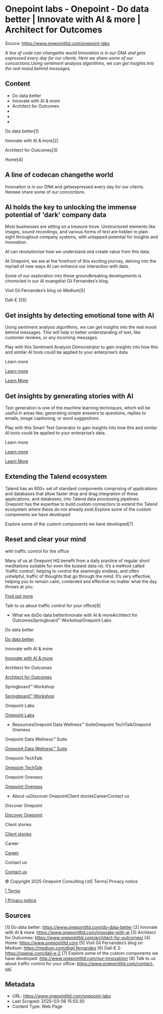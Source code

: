 # Onepoint labs - Onepoint - Do data better | Innovate with AI & more | Architect for Outcomes

Source: https://www.onepointltd.com/onepoint-labs

*A line of code can changethe world Innovation is in our DNA and gets expressed every day for our clients. Here we share some of our concoctions.Using sentiment analysis algorithms, we can get insights into the real mood behind messages.*

## Content

- Do data better
- Innovate with AI & more
- Architect for Outcomes
- 
- 
- 

Do data better[1]

Innovate with AI & more[2]

Architect for Outcomes[3]

Home[4]

## A line of codecan changethe world

Innovation is in our DNA and getsexpressed every day for our clients. Herewe share some of our concoctions.

## AI holds the key to unlocking the immense potential of 'dark' company data​

Most businesses are sitting on a treasure trove. Unstructured elements like images, sound recordings, and various forms of text are hidden in plain sight throughout company systems, with untapped potential for insights and innovation.

AI can revolutionise how we understand and create value from this data.

At Onepoint, we are at the forefront of this exciting journey, delving into the myriad of new ways AI can enhance our interaction with data.

Some of our exploration into these groundbreaking developments is chronicled in our AI evangelist Gil Fernandes’s blog.

Visit Gil Fernandes’s blog on Medium[5]

Dall-E 2[6]

## Get insights by detecting emotional tone with AI

Using sentiment analysis algorithms, we can get insights into the real mood behind messages. This will help in better understanding of text, like customer reviews, or any incoming messages.

Play with this Sentiment Analysis Demonstrator to gain insights into how this and similar AI tools could be applied to your enterprise’s data.

Learn more

[Learn more](/emotional-tone-with-ai/)

[Learn More](/emotional-tone-with-ai/)

## Get insights by generating stories with AI

Text generation is one of the machine learning techniques, which will be useful in areas like; generating simple answers to questions, replies to emails, image captioning, or word suggestions.

Play with this Smart Text Generator to gain insights into how this and similar AI tools could be applied to your enterprise’s data.

Learn more

[Learn more](/generating-stories-with-ai/)

[Learn More](/generating-stories-with-ai/)

## Extending the Talend ecosystem

Talend has an 800+ set of standard components comprising of applications and databases that allow faster drop and drag integration of these applications, and databases, into Talend data processing pipelines.  Onepoint has the expertise to build custom connectors to extend the Talend ecosystem where these do not already exist.Explore some of the custom components we have developed

Explore some of the custom components we have developed[7]

## Reset and clear your mind
with traffic control for the office

Many of us at Onepoint HQ benefit from a daily practice of regular short meditations suitable for even the busiest data-ist. It’s a method called ‘traffic control’, helping to control the seemingly endless, and often unhelpful, traffic of thoughts that go through the mind. It’s very effective, helping you to remain calm, contented and effective no matter what the day throws at you.

[Find out more](/traffic-control/)

Talk to us about traffic control for your office[8]

- What we doDo data betterInnovate with AI & moreArchitect for OutcomesSpringboard™ WorkshopOnepoint Labs

Do data better

[Do data better](/do-data-better)

Innovate with AI & more

[Innovate with AI & more](/innovate-with-ai-more/)

Architect for Outcomes

[Architect for Outcomes](/architect-for-outcomes/)

Springboard™ Workshop

[Springboard™ Workshop](/onepoint-springboard/)

Onepoint Labs

[Onepoint Labs](/onepoint-labs/)

- ResourcesOnepoint Data Wellness™ SuiteOnepoint TechTalkOnepoint Oneness

Onepoint Data Wellness™ Suite

[Onepoint Data Wellness™ Suite](/data-wellness/)

Onepoint TechTalk

[Onepoint TechTalk](/techtalk)

Onepoint Oneness

[Onepoint Oneness](/oneness/)

- About usDiscover OnepointClient storiesCareerContact us

Discover Onepoint

[Discover Onepoint](/discover-onepoint/)

Client stories

[Client stories](/client-stories/)

Career

[Career](/career-opportunities/)

Contact us

[Contact us](/contact-us/)

© Copyright 2025 Onepoint Consulting Ltd| Terms| Privacy notice

[| Terms](/policies/)

[| Privacy notice](/policies/privacy-policy/)


## Sources

[1] Do data better: https://www.onepointltd.com/do-data-better
[2] Innovate with AI & more: https://www.onepointltd.com/innovate-with-ai
[3] Architect for Outcomes: https://www.onepointltd.com/architect-for-outcomes/
[4] Home: https://www.onepointltd.com
[5] Visit Gil Fernandes’s blog on Medium: https://medium.com/@gil.fernandes
[6] Dall-E 2: https://openai.com/dall-e-2
[7] Explore some of the custom components we have developed: http://www.onepointltd.com/our-innovation/
[8] Talk to us about traffic control for your office: https://www.onepointltd.com/contact-us/

## Metadata

- URL: https://www.onepointltd.com/onepoint-labs
- Last Scraped: 2025-03-06 15:55:30
- Content Type: Web Page
